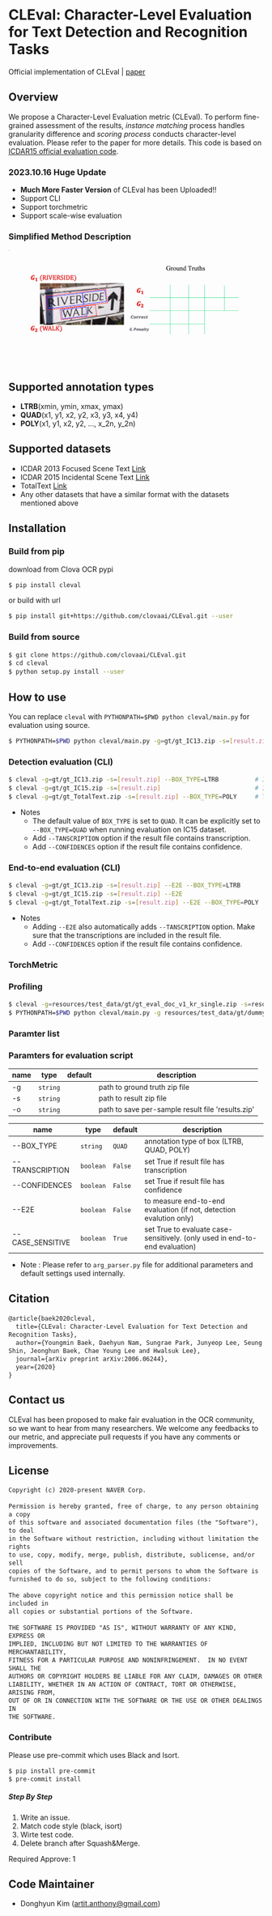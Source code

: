 # CLEval: Character-Level Evaluation for Text Detection and Recognition Tasks

Official implementation of CLEval | [paper](https://arxiv.org/abs/2006.06244)

## Overview
We propose a Character-Level Evaluation metric (CLEval). To perform fine-grained assessment of the results, *instance matching* process handles granularity difference and *scoring process* conducts character-level evaluation. Please refer to the paper for more details. This code is based on [ICDAR15 official evaluation code](http://rrc.cvc.uab.es/).

### 2023.10.16 Huge Update
- **Much More Faster Version** of CLEval has been Uploaded!!
- Support CLI 
- Support torchmetric
- Support scale-wise evaluation


### Simplified Method Description
![Explanation](resources/screenshots/explanation.gif)

## Supported annotation types
* **LTRB**(xmin, ymin, xmax, ymax)
* **QUAD**(x1, y1, x2, y2, x3, y3, x4, y4)
* **POLY**(x1, y1, x2, y2, ..., x_2n, y_2n)

## Supported datasets
* ICDAR 2013 Focused Scene Text [Link](https://rrc.cvc.uab.es/?ch=2)
* ICDAR 2015 Incidental Scene Text [Link](https://rrc.cvc.uab.es/?ch=4)
* TotalText [Link](https://github.com/cs-chan/Total-Text-Dataset)
* Any other datasets that have a similar format with the datasets mentioned above

## Installation

### Build from pip
download from Clova OCR pypi
```bash
$ pip install cleval
```

or build with url
```bash
$ pip install git+https://github.com/clovaai/CLEval.git --user
```

### Build from source

```bash
$ git clone https://github.com/clovaai/CLEval.git
$ cd cleval
$ python setup.py install --user
```

## How to use
You can replace `cleval` with `PYTHONPATH=$PWD python cleval/main.py` for evaluation using source.
```bash
$ PYTHONPATH=$PWD python cleval/main.py -g=gt/gt_IC13.zip -s=[result.zip] --BOX_TYPE=LTRB 
```

### Detection evaluation (CLI)
```bash
$ cleval -g=gt/gt_IC13.zip -s=[result.zip] --BOX_TYPE=LTRB          # IC13
$ cleval -g=gt/gt_IC15.zip -s=[result.zip]                          # IC15
$ cleval -g=gt/gt_TotalText.zip -s=[result.zip] --BOX_TYPE=POLY     # TotalText
```
* Notes
  * The default value of ```BOX_TYPE``` is set to ```QUAD```. It can be explicitly set to ```--BOX_TYPE=QUAD``` when running evaluation on IC15 dataset.
  * Add ```--TANSCRIPTION``` option if the result file contains transcription.
  * Add ```--CONFIDENCES``` option if the result file contains confidence.

### End-to-end evaluation (CLI)
```bash
$ cleval -g=gt/gt_IC13.zip -s=[result.zip] --E2E --BOX_TYPE=LTRB        # IC13
$ cleval -g=gt/gt_IC15.zip -s=[result.zip] --E2E                        # IC15
$ cleval -g=gt/gt_TotalText.zip -s=[result.zip] --E2E --BOX_TYPE=POLY   # TotalText
```
* Notes
  * Adding ```--E2E``` also automatically adds ```--TANSCRIPTION``` option. Make sure that the transcriptions are included in the result file.  
  * Add ```--CONFIDENCES``` option if the result file contains confidence.

### TorchMetric


### Profiling
```bash
$ cleval -g=resources/test_data/gt/gt_eval_doc_v1_kr_single.zip -s=resources/test_data/pred/res_eval_doc_v1_kr_single.zip --E2E -v --DEBUG --PPROFILE > profile.txt
$ PYTHONPATH=$PWD python cleval/main.py -g resources/test_data/gt/dummy_dataset_val.json -s resources/test_data/pred/dummy_dataset_val.json --SCALE_WISE --DOMAIN_WISE --ORIENTATION --E2E --ORIENTATION -v --PROFILE --DEBUG > profile.txt
```

### Paramter list

### Paramters for evaluation script
| name | type | default | description |
| ---- | ---- | ------- | ---- |
| -g | ```string``` | | path to ground truth zip file |
| -s | ```string``` | | path to result zip file |
| -o | ```string``` | | path to save per-sample result file 'results.zip' |

| name | type | default | description |
| ---- | ---- | ------- | ---- |
| --BOX_TYPE | ```string``` | ```QUAD``` | annotation type of box (LTRB, QUAD, POLY) |
| --TRANSCRIPTION | ```boolean``` | ```False``` | set True if result file has transcription |
| --CONFIDENCES | ```boolean``` | ```False``` | set True if result file has confidence |
| --E2E | ```boolean``` | ```False``` | to measure end-to-end evaluation (if not, detection evalution only) |
| --CASE_SENSITIVE | ```boolean``` | ```True``` | set True to evaluate case-sensitively. (only used in end-to-end evaluation) |
* Note : Please refer to ```arg_parser.py``` file for additional parameters and default settings used internally.

## Citation
```
@article{baek2020cleval,
  title={CLEval: Character-Level Evaluation for Text Detection and Recognition Tasks},
  author={Youngmin Baek, Daehyun Nam, Sungrae Park, Junyeop Lee, Seung Shin, Jeonghun Baek, Chae Young Lee and Hwalsuk Lee},
  journal={arXiv preprint arXiv:2006.06244},
  year={2020}
}
```

## Contact us
CLEval has been proposed to make fair evaluation in the OCR community, so we want to hear from many researchers. We welcome any feedbacks to our metric, and appreciate pull requests if you have any comments or improvements.

## License
```
Copyright (c) 2020-present NAVER Corp.

Permission is hereby granted, free of charge, to any person obtaining a copy
of this software and associated documentation files (the "Software"), to deal
in the Software without restriction, including without limitation the rights
to use, copy, modify, merge, publish, distribute, sublicense, and/or sell
copies of the Software, and to permit persons to whom the Software is
furnished to do so, subject to the following conditions:

The above copyright notice and this permission notice shall be included in
all copies or substantial portions of the Software.

THE SOFTWARE IS PROVIDED "AS IS", WITHOUT WARRANTY OF ANY KIND, EXPRESS OR
IMPLIED, INCLUDING BUT NOT LIMITED TO THE WARRANTIES OF MERCHANTABILITY,
FITNESS FOR A PARTICULAR PURPOSE AND NONINFRINGEMENT.  IN NO EVENT SHALL THE
AUTHORS OR COPYRIGHT HOLDERS BE LIABLE FOR ANY CLAIM, DAMAGES OR OTHER
LIABILITY, WHETHER IN AN ACTION OF CONTRACT, TORT OR OTHERWISE, ARISING FROM,
OUT OF OR IN CONNECTION WITH THE SOFTWARE OR THE USE OR OTHER DEALINGS IN
THE SOFTWARE.
```

### Contribute
Please use pre-commit which uses Black and Isort.
```
$ pip install pre-commit
$ pre-commit install
```

##### Step By Step
1. Write an issue.
2. Match code style (black, isort)
3. Wirte test code.
4. Delete branch after Squash&Merge.

Required Approve: 1

## Code Maintainer
- Donghyun Kim (artit.anthony@gmail.com)
